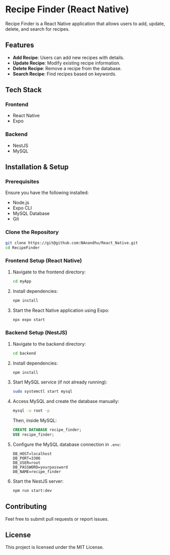 # Recipe Finder (React Native)

Recipe Finder is a React Native application that allows users to add, update, delete, and search for recipes.

## Features
- **Add Recipe**: Users can add new recipes with details.
- **Update Recipe**: Modify existing recipe information.
- **Delete Recipe**: Remove a recipe from the database.
- **Search Recipe**: Find recipes based on keywords.

## Tech Stack
### **Frontend**
- React Native
- Expo

### **Backend**
- NestJS
- MySQL

## Installation & Setup
### **Prerequisites**
Ensure you have the following installed:
- Node.js
- Expo CLI
- MySQL Database
- Git

### **Clone the Repository**
```bash
git clone https://git@github.com:NAnandhu/React_Native.git
cd RecipeFinder
```

### **Frontend Setup (React Native)**
1. Navigate to the frontend directory:
   ```sh
   cd myApp
   ```
2. Install dependencies:
   ```sh
   npm install
   ```
3. Start the React Native application using Expo:
   ```sh
   npx expo start
   ```

### **Backend Setup (NestJS)**
1. Navigate to the backend directory:
   ```sh
   cd backend
   ```
2. Install dependencies:
   ```sh
   npm install
   ```
3. Start MySQL service (if not already running):
   ```sh
   sudo systemctl start mysql
   ```
4. Access MySQL and create the database manually:
   ```sh
   mysql -u root -p
   ```
   Then, inside MySQL:
   ```sql
   CREATE DATABASE recipe_finder;
   USE recipe_finder;
   ```
5. Configure the MySQL database connection in `.env`:
   ```env
   DB_HOST=localhost
   DB_PORT=3306
   DB_USER=root
   DB_PASSWORD=yourpassword
   DB_NAME=recipe_finder
   ```
6. Start the NestJS server:
   ```sh
   npm run start:dev
   ```

## Contributing
Feel free to submit pull requests or report issues.

## License
This project is licensed under the MIT License.


